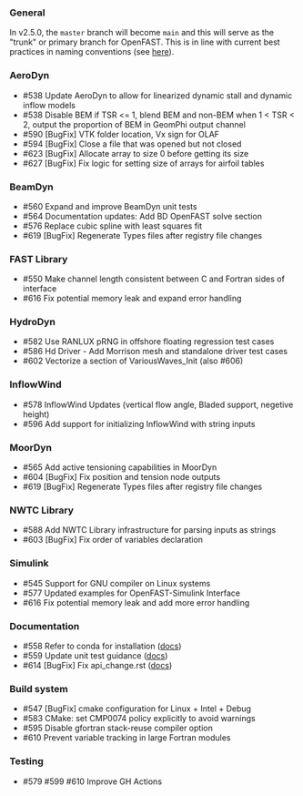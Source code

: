 ### General
In v2.5.0, the `master` branch will become `main` and this will serve as the "trunk" or primary branch for OpenFAST. This is in line with current best practices in naming conventions (see [here](https://github.com/github/renaming)).

### AeroDyn
- #538 Update AeroDyn to allow for linearized dynamic stall and dynamic inflow models
- #538 Disable BEM if TSR <= 1, blend BEM and non-BEM when 1 < TSR < 2, output the proportion of BEM in GeomPhi output channel
- #590 [BugFix] VTK folder location, Vx sign for OLAF
- #594 [BugFix] Close a file that was opened but not closed
- #623 [BugFix] Allocate array to size 0 before getting its size
- #627 [BugFix] Fix logic for setting size of arrays for airfoil tables

### BeamDyn
- #560 Expand and improve BeamDyn unit tests
- #564 Documentation updates: Add BD OpenFAST solve section 
- #576 Replace cubic spline with least squares fit
- #619 [BugFix] Regenerate Types files after registry file changes

### FAST Library
- #550 Make channel length consistent between C and Fortran sides of interface
- #616 Fix potential memory leak and expand error handling

### HydroDyn
- #582 Use RANLUX pRNG in offshore floating regression test cases
- #586 Hd Driver - Add Morrison mesh and standalone driver test cases
- #602 Vectorize a section of VariousWaves_Init (also #606)

### InflowWind
- #578 InflowWind Updates (vertical flow angle, Bladed support, negetive height)
- #596 Add support for initializing InflowWind with string inputs

### MoorDyn
- #565 Add active tensioning capabilities in MoorDyn
- #604 [BugFix] Fix position and tension node outputs
- #619 [BugFix] Regenerate Types files after registry file changes

### NWTC Library
- #588 Add NWTC Library infrastructure for parsing inputs as strings
- #603 [BugFix] Fix order of variables declaration

### Simulink
- #545 Support for GNU compiler on Linux systems
- #577 Updated examples for OpenFAST-Simulink Interface
- #616 Fix potential memory leak and add more error handling

### Documentation
- #558 Refer to conda for installation ([docs](https://openfast.readthedocs.io/en/dev/source/install/index.html#download-binaries))
- #559 Update unit test guidance ([docs](https://openfast.readthedocs.io/en/dev/source/testing/unit_test.html))
- #614 [BugFix] Fix api_change.rst ([docs](https://openfast.readthedocs.io/en/dev/source/user/api_change.html))

### Build system
- #547 [BugFix] cmake configuration for  Linux + Intel + Debug
- #583 CMake: set CMP0074 policy explicitly to avoid warnings
- #595 Disable gfortran stack-reuse compiler option
- #610 Prevent variable tracking in large Fortran modules

### Testing
- #579 #599 #610 Improve GH Actions
